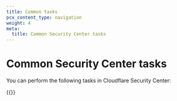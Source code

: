 ```yaml
---
title: Common tasks
pcx_content_type: navigation
weight: 4
meta:
  title: Common Security Center tasks
---
```


# Common Security Center tasks

You can perform the following tasks in Cloudflare Security Center:

{{<directory-listing>}}

